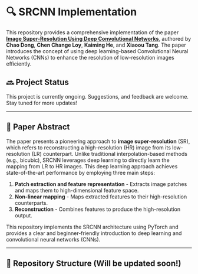 # 🔍 SRCNN Implementation 

This repository provides a comprehensive implementation of the paper **[Image Super-Resolution Using Deep Convolutional Networks](https://arxiv.org/pdf/1501.00092)**, authored by **Chao Dong**, **Chen Change Loy**, **Kaiming He**, and **Xiaoou Tang**. The paper introduces the concept of using deep learning-based Convolutional Neural Networks (CNNs) to enhance the resolution of low-resolution images efficiently.

## 🔜 Project Status

This project is currently ongoing. Suggestions, and feedback are welcome. Stay tuned for more updates!

---

## 📄 Paper Abstract

The paper presents a pioneering approach to **image super-resolution** (SR), which refers to reconstructing a high-resolution (HR) image from its low-resolution (LR) counterpart. Unlike traditional interpolation-based methods (e.g., bicubic), SRCNN leverages deep learning to directly learn the mapping from LR to HR images. This deep learning approach achieves state-of-the-art performance by employing three main steps:
1. **Patch extraction and feature representation** - Extracts image patches and maps them to high-dimensional feature space.
2. **Non-linear mapping** - Maps extracted features to their high-resolution counterparts.
3. **Reconstruction** - Combines features to produce the high-resolution output.

This repository implements the SRCNN architecture using PyTorch and provides a clear and beginner-friendly introduction to deep learning and convolutional neural networks (CNNs).

---

## 📂 Repository Structure (Will be updated soon!)
